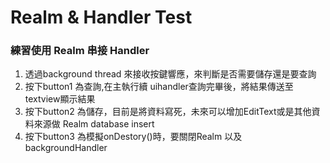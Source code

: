 # Realm & Handler Test

### 練習使用 Realm 串接 Handler 

1. 透過background thread 來接收按鍵響應，來判斷是否需要儲存還是要查詢
2. 按下button1 為查詢,在主執行續 uihandler查詢完畢後，將結果傳送至textview顯示結果
3. 按下button2 為儲存，目前是將資料寫死，未來可以增加EditText或是其他資料來源做 Realm database insert
4. 按下button3 為模擬onDestory()時，要關閉Realm 以及 backgroundHandler
